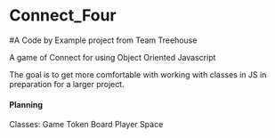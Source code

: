 # Connect_Four


#A Code by Example project from Team Treehouse

A game of Connect for using Object Oriented Javascript

The goal is to get more comfortable with working with classes in JS in preparation for a larger project.

#### Planning ###

Classes:
    Game
    Token
    Board
    Player
    Space